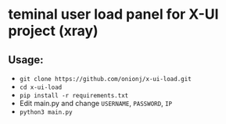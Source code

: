 # teminal user load panel for X-UI project (xray)


## Usage:
- `git clone https://github.com/onionj/x-ui-load.git`
- `cd x-ui-load`
- `pip install -r requirements.txt`
- Edit main.py and change `USERNAME`, `PASSWORD`, `IP`
- `python3 main.py`